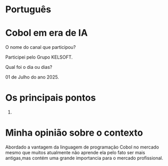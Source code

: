 # Português

# Cobol em era de IA 

O nome do canal que participou?


Participei pelo Grupo KELSOFT.


Qual foi o dia ou dias?


01 de Julho do ano 2025.


# Os principais pontos


1.



# Minha opinião sobre o contexto 


<p>Abordado a vantagem da linguagem de programação Cobol no mercado mesmo que muitos atualmente não aprende ela pelo fato ser mais antigas,mas contém uma grande importancia para o mercado profissional.</p>
